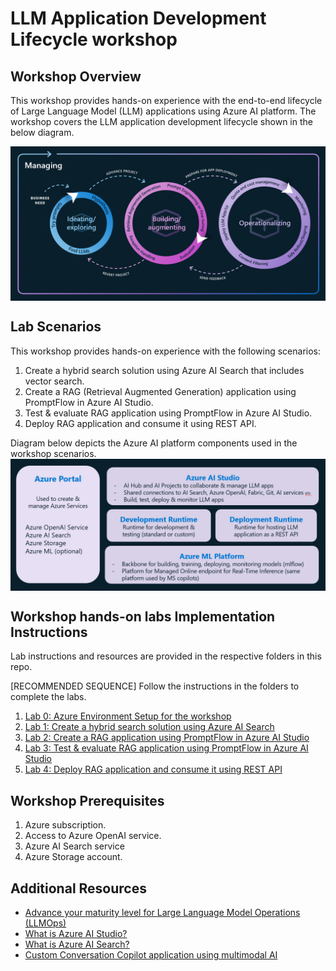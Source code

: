 # LLM Application Development Lifecycle workshop
 
## Workshop Overview
 This workshop provides hands-on experience with the end-to-end lifecycle of Large Language Model (LLM) applications using Azure AI platform. The workshop covers the LLM application development lifecycle shown in the below diagram.

 <img src="common/images/llm_lifecycle.png" align="center" />

 ## Lab Scenarios
 This workshop provides hands-on experience with the following scenarios:
 1. Create a hybrid search solution using Azure AI Search that includes vector search.
 2. Create a RAG (Retrieval Augmented Generation) application using PromptFlow in Azure AI Studio.
 3. Test & evaluate RAG application using PromptFlow in Azure AI Studio.
 4. Deploy RAG application and consume it using REST API.

 Diagram below depicts the Azure AI platform components used in the workshop scenarios.
 <img src="common/images/azure_platform_workshop.png" align="center" />

 ## Workshop hands-on labs Implementation Instructions
 Lab instructions and resources are provided in the respective folders in this repo. 
 
 [RECOMMENDED SEQUENCE] Follow the instructions in the folders to complete the labs.
 1. [Lab 0: Azure Environment Setup for the workshop](Environment-Preparation/Environment-Setup-For-Workshop.pdf)
 2. [Lab 1: Create a hybrid search solution using Azure AI Search](AzureAISearch-VectorSearch/AzureAISearch-CreateHybridSearch-with-VectorSearch.pdf)
 2. [Lab 2: Create a RAG application using PromptFlow in Azure AI Studio](RAGapp-PromptFlow/RAG-application-Promptflow.pdf)
 3. [Lab 3: Test & evaluate RAG application using PromptFlow in Azure AI Studio](LLMapp-Evaluation/Evaluate-LLMapps-using-AzureAIStudio.pdf)
 4. [Lab 4: Deploy RAG application and consume it using REST API](LLMapp-Deployment-Monitoring/Deploy-Monitor-LLMapps-AzureAIStudio.pdf)

 ## Workshop Prerequisites
 1. Azure subscription.
 2. Access to Azure OpenAI service.
 3. Azure AI Search service
 4. Azure Storage account.

## Additional Resources
- [Advance your maturity level for Large Language Model Operations (LLMOps)](https://learn.microsoft.com/en-us/azure/machine-learning/prompt-flow/concept-llmops-maturity)
- [What is Azure AI Studio?](https://learn.microsoft.com/en-us/azure/ai-studio/what-is-ai-studio)
- [What is Azure AI Search?](https://learn.microsoft.com/en-us/azure/search/search-what-is-azure-search)
- [Custom Conversation Copilot application using multimodal AI](https://github.com/amulchapla/AI-Conversational-Copilot)